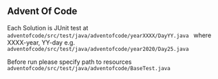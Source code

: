 ## Advent Of Code

Each Solution is JUnit test at
`adventofcode/src/test/java/adventofcode/yearXXXX/DayYY.java
` where XXXX-year, YY-day e.g.
`adventofcode/src/test/java/adventofcode/year2020/Day25.java`

Before run please specify path to resources 
`adventofcode/src/test/java/adventofcode/BaseTest.java `